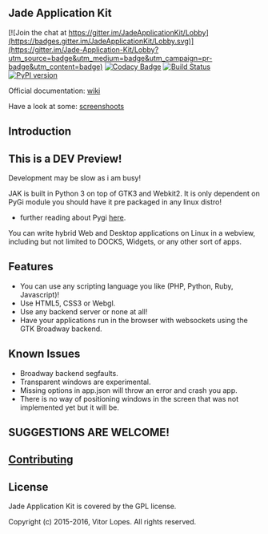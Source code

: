 ## Jade Application Kit

[![Join the chat at https://gitter.im/JadeApplicationKit/Lobby](https://badges.gitter.im/JadeApplicationKit/Lobby.svg)](https://gitter.im/Jade-Application-Kit/Lobby?utm_source=badge&utm_medium=badge&utm_campaign=pr-badge&utm_content=badge)
[![Codacy Badge](https://api.codacy.com/project/badge/Grade/c79991176d484d50960a36007749b6a6)](https://www.codacy.com/app/codeimbecile/Jade-Application-Kit?utm_source=github.com&amp;utm_medium=referral&amp;utm_content=codeimbecile/Jade-Application-Kit&amp;utm_campaign=Badge_Grade)
[![Build Status](https://travis-ci.org/codeimbecile/Jade-Application-Kit.svg?branch=master)](https://travis-ci.org/codeimbecile/Jade-Application-Kit)
[![PyPI version](https://badge.fury.io/py/jade-application-kit.svg)](https://badge.fury.io/py/jade-application-kit)

Official documentation: [wiki](https://github.com/codeimbecile/Jade-Application-Kit/wiki)

Have a look at some: [screenshoots](https://codeimbecile.github.io/Jade-Application-Kit/)

## Introduction

## This is a DEV Preview!
Development may be slow as i am busy!

 JAK is built in Python 3 on top of GTK3 and Webkit2.
 It is only dependent on PyGi module you should have it pre packaged in any linux distro!
  * further reading about Pygi [here](https://wiki.gnome.org/Projects/PyGObject).
  
You can write hybrid Web and Desktop applications on Linux in a webview, including but not limited to DOCKS, Widgets, or any other sort of apps.

## Features
 * You can use any scripting language you like (PHP, Python, Ruby, Javascript)!
 * Use HTML5, CSS3 or Webgl.
 * Use any backend server or none at all!
 * Have your applications run in the browser with websockets using the GTK Broadway backend.
 
## Known Issues
 * Broadway backend segfaults.
 * Transparent windows are experimental.
 * Missing options in app.json will throw an error and crash you app.
 * There is no way of positioning windows in the screen that was not implemented yet but it will be.
 
## SUGGESTIONS ARE WELCOME!
## [Contributing](https://github.com/codeimbecile/Jade-Application-Kit/blob/master/contributing.md)

## License
Jade Application Kit is covered by the GPL license.

Copyright (c) 2015-2016, Vitor Lopes. All rights reserved.

